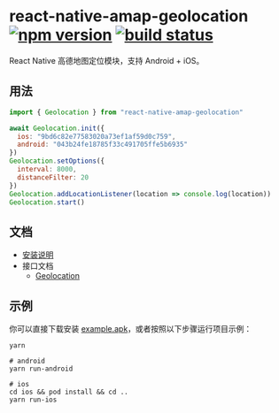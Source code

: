 # react-native-amap-geolocation [![npm version][version-badge]][npm] [![build status][build-badge]][build]

React Native 高德地图定位模块，支持 Android + iOS。

## 用法
```javascript
import { Geolocation } from "react-native-amap-geolocation"

await Geolocation.init({
  ios: "9bd6c82e77583020a73ef1af59d0c759",
  android: "043b24fe18785f33c491705ffe5b6935"
})
Geolocation.setOptions({
  interval: 8000,
  distanceFilter: 20
})
Geolocation.addLocationListener(location => console.log(location))
Geolocation.start()
```


## 文档
- [安装说明](docs/installation.md)
- 接口文档
  - [Geolocation](docs/geolocation.md)

## 示例
你可以直接下载安装 [example.apk](https://github.com/qiuxiang/react-native-amap-geolocation/releases/download/v0.1.0/example.apk)，或者按照以下步骤运行项目示例：

```shell
yarn

# android
yarn run-android

# ios
cd ios && pod install && cd ..
yarn run-ios
```


[npm]: https://www.npmjs.com/package/react-native-amap-geolocation
[version-badge]: https://badge.fury.io/js/react-native-amap-geolocation.svg
[build-badge]: https://travis-ci.org/qiuxiang/react-native-amap-geolocation.svg?branch=master
[build]: https://travis-ci.org/qiuxiang/react-native-amap-geolocation
